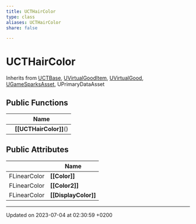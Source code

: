 ```yaml
---
title: UCTHairColor
type: class
aliases: UCTHairColor
share: false

---
```


# UCTHairColor





Inherits from [UCTBase](/docs/SDK/Source/Classes/classUCTBase.md), [UVirtualGoodItem](/docs/SDK/Source/Classes/classUVirtualGoodItem.md), [UVirtualGood](/docs/SDK/Source/Classes/classUVirtualGood.md), [UGameSparksAsset](/docs/SDK/Source/Classes/classUGameSparksAsset.md), UPrimaryDataAsset

## Public Functions

|                | Name           |
| -------------- | -------------- |
| | **[[UCTHairColor]]**() |

## Public Attributes

|                | Name           |
| -------------- | -------------- |
| FLinearColor | **[[Color]]**  |
| FLinearColor | **[[Color2]]**  |
| FLinearColor | **[[DisplayColor]]**  |

-------------------------------

Updated on 2023-07-04 at 02:30:59 +0200